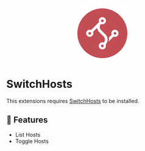 <p align="center">
    <img src="./assets/icon.png" width="150" height="150" />
</p>

# SwitchHosts

This extensions requires [SwitchHosts](https://switchhosts.vercel.app/) to be installed.

## 🔧 Features

- List Hosts
- Toggle Hosts